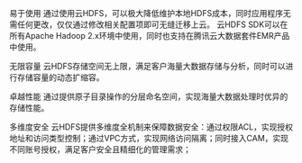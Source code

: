 易于使用
通过使用云HDFS，可以极大降低维护本地HDFS成本，同时应用程序无需任何更改，仅仅通过修改相关配置项即可无缝迁移上云。
云HDFS SDK可以在所有Apache Hadoop 2.x环境中使用，同时也支持在腾讯云大数据套件EMR产品中使用。

无限容量
云HDFS存储空间无上限，满足客户海量大数据存储与分析，同时可以进行存储容量的动态扩缩容。

卓越性能
通过提供原子目录操作的分层命名空间，实现海量大数据处理时优异的存储性能。

多维度安全
云HDFS提供多维度全机制来保障数据安全：通过权限ACL，实现授权地址和访问类型控制；通过VPC方式，实现网络访问隔离；同时接入CAM，实现不同账号授权，满足客户安全且精细化的管理需求；
